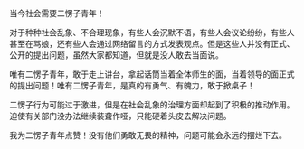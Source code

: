 当今社会需要二愣子青年！

对于种种社会乱象、不合理现象，有些人会沉默不语，有些人会议论纷纷，有些人甚至在骂娘，还有些人会通过网络留言的方式发表观点。但是这些人并没有正式、公开的提出问题，虽然大家都知道，但就是没人敢去当面说。

唯有二愣子青年，敢于走上讲台，拿起话筒当着全体师生的面，当着领导的面正式的提出问题！唯有二愣子青年，是真的有勇气、有魄力，敢于掀桌子！

二愣子行为可能过于激进，但是在社会乱象的治理方面却起到了积极的推动作用。迫使有关部门没办法继续装聋作哑，只能硬着头皮去解决问题。

我为二愣子青年点赞！没有他们勇敢无畏的精神，问题可能会永远的摆烂下去。
